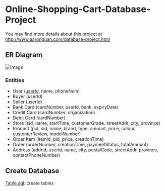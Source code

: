 # Online-Shopping-Cart-Database-Project

You may find more details about this project at http://www.aaronguan.com/database-project.html

## ER Diagram

![image](http://www.aaronguan.com/images/database/ER.PNG)

### Entities

* User (<u>userId</u>, name, phoneNum)
* Buyer (userId)
* Seller (userId)
* Bank Card (cardNumber, userId, bank, expiryDate)
* Credit Card (cardNumber, organization)
* Debit Card (cardNumber)
* Store (sid, name, startTime, customerGrade, streetAddr, city, province)
* Product (pid, sid, name, brand, type, amount, price, colour, customerReview, modelNumber)
* Order Item (itemid, pid, price, creationTime)
* Order (orderNumber, creationTime, paymentStatus, totalAmount)
* Address (addrid, userid, name, city, postalCode, streetAddr, province, contactPhoneNumber)
## Create Database

[Table.sql](https://github.com/aaronzguan/Online-Shopping-Cart-Database-Project/blob/master/Table.sql): create tables
